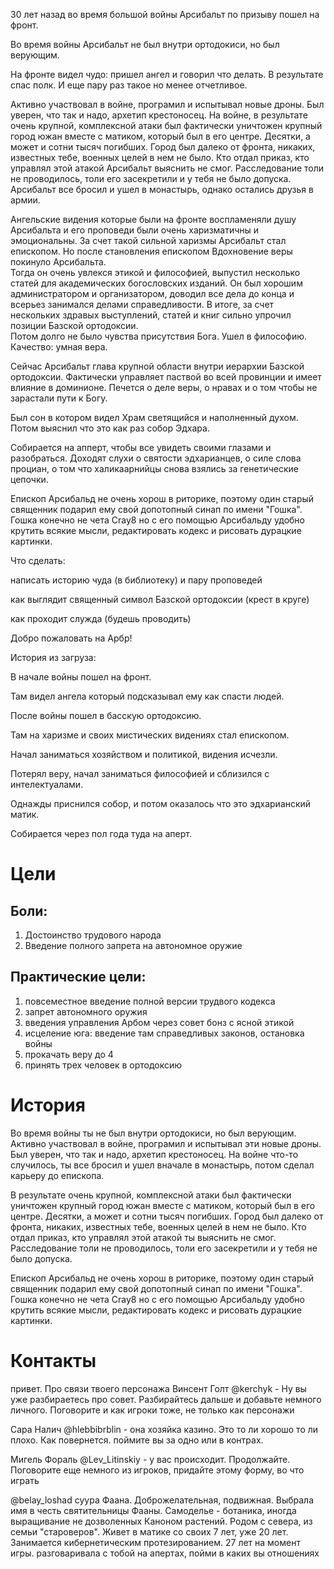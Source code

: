 30 лет назад во время большой войны Арсибальт по призыву пошел на фронт.

Во время войны Арсибальт не был внутри ортодокиси, но был верующим.

На фронте видел чудо: пришел ангел и говорил что делать. В результате спас полк. И еще пару раз такое но менее отчетливое.

Активно участвовал в войне, програмил и испытывал новые дроны. Был уверен, что так и надо, архетип крестоносец. На войне, в результате очень крупной, комплексной атаки был фактически уничтожен крупный город южан вместе с матиком, который был в его центре. Десятки, а может и сотни тысяч погибших. Город был далеко от фронта, никаких, известных тебе, военных целей в нем не было. Кто отдал приказ, кто управлял этой атакой Арсибальт выяснить не смог. Расследование толи не проводилось, толи его засекретили и у тебя не было допуска.  
Арсибальт все бросил и ушел в монастырь, однако остались друзья в армии.

Ангельские видения которые были на фронте воспламеняли душу Арсибальта и его проповеди были очень харизматичны и эмоциональны. За счет такой сильной харизмы Арсибальт стал епископом. Но после становления епископом Вдохновение веры покинуло Арсибальта.  
Тогда он очень увлекся этикой и философией, выпустил несколько статей для академических богословских изданий. Он был хорошим администратором и организатором, доводил все дела до конца и всерьез занимался делами справедливости. В итоге, за счет нескольких здравых выступлений, статей и книг сильно упрочил позиции Базской ортодоксии.  
Потом долго не было чувства присутствия Бога. Ушел в философию. Качество: умная вера.

Сейчас Арсибальт глава крупной области внутри иерархии Базской ортодоксии. Фактически управляет паствой во всей провинции и имеет влияние в доминионе. Печется о деле веры, о нравах и о том чтобы не зарастали пути к Богу. 

Был сон в котором видел Храм светящийся и наполненный духом. Потом выяснил что это как раз собор Эдхара.

Собирается на апперт, чтобы все увидеть своими глазами и разобраться. Доходят слухи о святости эдхарианцев, о силе слова проциан, о том что халикаарнийцы снова взялись за генетические цепочки.

Епископ Арсибальд не очень хорош в риторике, поэтому один старый священник подарил ему свой допотопный синап по имени "Гошка". Гошка конечно не чета Cray8 но с его помощью Арсибальду удобно крутить всякие мысли, редактировать кодекс и рисовать дурацкие картинки.    

Что сделать:

написать историю чуда (в библиотеку) и пару проповедей

как выглядит священный символ Базской ортодоксии (крест в круге)

как проходит служда (будешь проводить)

Добро пожаловать на Арбр!

  

История из загруза:

В начале войны пошел на фронт.

Там видел ангела который подсказывал ему как спасти людей.

После войны пошел в басскую ортодоксию.

Там на харизме и своих мистических видениях стал епископом.

Начал заниматься хозяйством и политикой, видения исчезли.

Потерял веру, начал заниматься философией и сблизился с интелектуалами.

Однажды приснился собор, и потом оказалось что это эдхарианский матик.

Собирается через пол года туда на аперт.

# Цели
## Боли:
1. Достоинство трудового народа
2. Введение полного запрета на автономное оружие
## Практические цели:
1. повсеместное введение полной версии трудвого кодекса
2. запрет автономного оружия
3. введения управления Арбом через совет бонз с ясной этикой
4. исцеление юга: введение там справедливых законов, остановка войны
5. прокачать веру до 4
6. принять трех человек в ортодоксию

# История
Во время войны ты не был внутри ортодокиси, но был верующим. Активно участвовал в войне, програмил и испытывал эти новые дроны. Был уверен, что так и надо, архетип крестоносец. На войне что-то случилось, ты все бросил и ушел вначале в монастырь, потом сделал карьеру до епископа.

В результате очень крупной, комплексной атаки был фактически уничтожен крупный город южан вместе с матиком, который был в его центре. Десятки, а может и сотни тысяч погибших. Город был далеко от фронта, никаких, известных тебе, военных целей в нем не было. Кто отдал приказ, кто управлял этой атакой ты выяснить не смог. Расследование толи не проводилось, толи его засекретили и у тебя не было допуска.

Епископ Арсибальд не очень хорош в риторике, поэтому один старый священник подарил ему свой допотопный  синап по имени "Гошка". Гошка конечно не чета Cray8 но с его помощью Арсибальду удобно крутить всякие мысли, редактировать кодекс и рисовать дурацкие картинки.
# Контакты
привет. Про связи твоего персонажа 
Винсент Голт  @kerchyk  -  Ну вы уже разбираетесь про совет. Разбирайтесь дальше и добавьте немного личного. Поговорите и как игроки тоже, не только как персонажи  

Сара Налич  @hlebbibrblin  - она хозяйка казино. Это то ли хорошо то ли плохо. Как повернется. поймите вы за одно или в контрах.   

Мигель Фораль  @Lev_Litinskiy  - у вас происходит. Продолжайте. Поговорите еще немного из игроков, придайте этому форму, во что играть

@belay_loshad суура Фаана. Доброжелательная, подвижная. Выбрала имя в честь святительницы Фааны. Самоделье - ботаника, иногда выращивание не дозволенных Каноном растений. Родом с севера, из семьи "староверов". Живет в матике со своих 7 лет, уже 20 лет. Занимается кибернетическим протезированием. 27 лет на момент игры.
разговаривала с тобой на апертах, пойми в каких вы отношениях